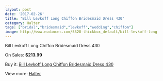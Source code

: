 ```yaml
---
layout: post
date: '2017-02-26'
title: "Bill Levkoff Long Chiffon Bridesmaid Dress 430"
category: Halter
tags: ["bridal","bridesmaid","levkoff","wedding","chiffon"]
image: http://www.eudances.com/5328-thickbox_default/bill-levkoff-long-chiffon-bridesmaid-dress-430.jpg
---
```

Bill Levkoff Long Chiffon Bridesmaid Dress 430

On Sales: **$213.99**
<a href="https://www.eudances.com/en/halter/1807-bill-levkoff-long-chiffon-bridesmaid-dress-430.html"><amp-img layout="responsive" width="600" height="600" src="//www.eudances.com/5328-thickbox_default/bill-levkoff-long-chiffon-bridesmaid-dress-430.jpg" alt="Bill Levkoff Long Chiffon Bridesmaid Dress 430 0" /></a>

Buy it: [Bill Levkoff Long Chiffon Bridesmaid Dress 430](https://www.eudances.com/en/halter/1807-bill-levkoff-long-chiffon-bridesmaid-dress-430.html "Bill Levkoff Long Chiffon Bridesmaid Dress 430")

View more: [Halter](https://www.eudances.com/en/19-halter "Halter")